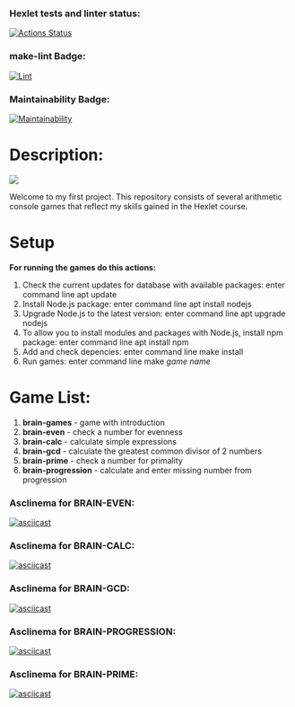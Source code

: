 ### Hexlet tests and linter status:

[![Actions Status](https://github.com/DamirFM/frontend-project-lvl1/workflows/hexlet-check/badge.svg)](https://github.com/DamirFM/frontend-project-lvl1/actions)

### make-lint Badge:

[![Lint](https://github.com/DamirFM/frontend-project-lvl1/workflows/make-lint/badge.svg)](https://github.com/DamirFM/frontend-project-lvl1/actions)

### Maintainability Badge:

[![Maintainability](https://api.codeclimate.com/v1/badges/6625d39ccf04938eabca/maintainability)](https://codeclimate.com/github/DamirFM/frontend-project-lvl1/maintainability)

# Description:
<img src="https://img.shields.io/badge/JavaScript-F7DF1E?style=for-the-badge&logo=javascript&logoColor=black" />  

Welcome to my first project.  This repository consists of several arithmetic console games that reflect my skills gained in the Hexlet course.

# Setup

**For running the games do this actions:**

1. Check the current updates for database with available packages: enter command line apt update
2. Install Node.js package: enter command line apt install nodejs
3. Upgrade Node.js to the latest version: enter command line apt upgrade nodejs
4. To allow you to install modules and packages with Node.js, install npm package: enter command line apt install npm
5. Add and check depencies: enter command line make install
6. Run games: enter command line make *game name*


# Game List:

1. **brain-games** - game with introduction
2. **brain-even** - check a number for evenness 
3. **brain-calc** - calculate simple expressions
4. **brain-gcd** - calculate the greatest common divisor of 2 numbers
5. **brain-prime** - check a number for primality
6. **brain-progression** - calculate and enter missing number from progression


### Asclinema for BRAIN-EVEN:

[![asciicast](https://asciinema.org/a/498770.svg)](https://asciinema.org/a/498770)
### Asclinema for BRAIN-CALC:

[![asciicast](https://asciinema.org/a/498863.svg)](https://asciinema.org/a/498863)

### Asclinema for BRAIN-GCD:

[![asciicast](https://asciinema.org/a/499558.svg)](https://asciinema.org/a/499558)

### Asclinema for BRAIN-PROGRESSION:

[![asciicast](https://asciinema.org/a/499945.svg)](https://asciinema.org/a/499945)

### Asclinema for BRAIN-PRIME:

[![asciicast](https://asciinema.org/a/499952.svg)](https://asciinema.org/a/499952)

